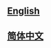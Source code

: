 ## <a href='https://mmgeneration.readthedocs.io/en/1.x/'>English</a>

## <a href='https://mmgeneration.readthedocs.io/zh_CN/1.x/'>简体中文</a>
